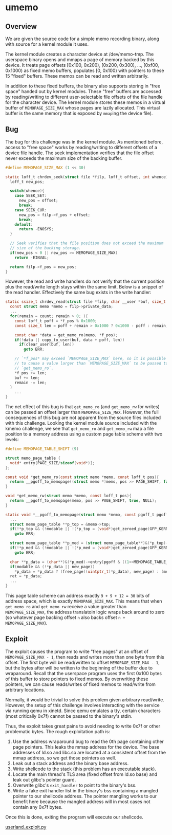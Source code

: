 # umemo

## Overview

We are given the source code for a simple memo recording binary, along
with source for a kernel module it uses.

The kernel module creates a character device at /dev/memo-tmp. The
userspace binary opens and mmaps a page of memory backed by this device.
It treats page offsets [0x100, 0x200), [0x200, 0x300), ..., [0xf00,
0x1000) as fixed memo buffers, populates [0, 0x100) with pointers to
these 15 "fixed" buffers. These memos can be read and written
arbitrarily.

In addition to these fixed buffers, the binary also supports storing in
"free space" handed out by kernel modules. These "free" buffers are
accessed by reading/writing to different user-selectable file offsets of
the file handle for the character device. The kernel module stores these
memos in a virtual buffer of `MEMOPAGE_SIZE_MAX` whose pages are lazily
allocated. This virtual buffer is the same memory that is exposed by
`mmap`ing the device file).

## Bug

The bug for this challenge was in the kernel module. As mentioned
before, access to "free space" works by reading/writing to different
offsets of a device file handle. The seek implementation verifies that
the file offset never exceeds the maximum size of the backing buffer.
```c
#define MEMOPAGE_SIZE_MAX (1 << 30)

static loff_t chrdev_seek(struct file *filp, loff_t offset, int whence){
  loff_t new_pos;

  switch(whence){
    case SEEK_SET:
      new_pos = offset;
      break;
    case SEEK_CUR:
      new_pos = filp->f_pos + offset;
      break;
    default:
      return -ENOSYS;
  }

  // Seek verifies that the file position does not exceed the maximum
  // size of the backing storage.
  if(new_pos < 0 || new_pos >= MEMOPAGE_SIZE_MAX)
    return -EINVAL;

  return filp->f_pos = new_pos;
}
```

However, the read and write handlers do not verify that the current
position plus the read/write length stays within the same limit. Below
is a snippet of the read handler. Effectively the same bug exists in the
write handler:
```c
static ssize_t chrdev_read(struct file *filp, char __user *buf, size_t count, loff_t *f_pos){
  const struct memo *memo = filp->private_data;
  ...
  for(remain = count; remain > 0; ){
    const loff_t poff = *f_pos % 0x1000;
    const size_t len = poff + remain > 0x1000 ? 0x1000 - poff : remain;

    const char *data = get_memo_ro(memo, *f_pos);
    if(!data || copy_to_user(buf, data + poff, len))
      if(clear_user(buf, len))
        goto ERR;

    // `*f_pos* may exceed `MEMOPAGE_SIZE_MAX` here, so it is possible
    // to cause a value larger than `MEMOPAGE_SIZE_MAX` to be passed to
    // `get_memo_ro`.
    *f_pos += len;
    buf += len;
    remain -= len;
  }
    ...
}
```

The net effect of this bug is that `get_memo_ro` (and `get_memo_rw` for
writes) can be passed an offset larger than `MEMOPAGE_SIZE_MAX`.
However, the full consequences of this bug are not apparent from the
source files included with this challenge. Looking the kernel module
source included with the kmemo challenge, we see that `get_memo_ro` and
`get_memo_rw` map a file position to a memory address using a custom
page table scheme with two levels:

```c
#define MEMOPAGE_TABLE_SHIFT (9)

struct memo_page_table {
  void* entry[PAGE_SIZE/sizeof(void*)];
};

const void *get_memo_ro(const struct memo *memo, const loff_t pos){
  return __pgoff_to_memopage((struct memo *)memo, pos >> PAGE_SHIFT, false, NULL);
}

void *get_memo_rw(struct memo *memo, const loff_t pos){
  return __pgoff_to_memopage(memo, pos >> PAGE_SHIFT, true, NULL);
}

static void *__pgoff_to_memopage(struct memo *memo, const pgoff_t pgoff, const bool modable, void *new_page){
  ...
  struct memo_page_table **p_top = &memo->top;
  if(!*p_top && (!modable || !(*p_top = (void*)get_zeroed_page(GFP_KERNEL))))
    goto ERR;

  struct memo_page_table **p_med = (struct memo_page_table**)&(*p_top)->entry[(pgoff >> MEMOPAGE_TABLE_SHIFT) & ((1<<MEMOPAGE_TABLE_SHIFT)-1)];
  if(!*p_med && (!modable || !(*p_med = (void*)get_zeroed_page(GFP_KERNEL))))
    goto ERR;

  char **p_data = (char**)&(*p_med)->entry[pgoff & ((1<<MEMOPAGE_TABLE_SHIFT)-1)];
  if(modable && (!*p_data || new_page))
    *p_data = *p_data ? (free_page((uintptr_t)*p_data), new_page) : (memo->count++, (new_page ?: (void*)get_zeroed_page(GFP_KERNEL)));
  ret = *p_data;
  ...
}
```

This page table scheme can address exactly `9 + 9 + 12 = 30` bits of
address space, which is exactly `MEMOPAGE_SIZE_MAX`. This means that
when `get_memo_ro` and `get_memo_rw` receive a value greater than
`MEMOPAGE_SIZE_MAX`, the address translatoin logic wraps back around to
zero (so whatever page backing offset `n` also backs offset `n +
MEMOPAGE_SIZE_MAX`).


## Exploit

The exploit causes the program to write "free pages" at an offset of
`MEMOPAGE_SIZE_MAX - 1`, then reads and writes more than one byte from
this offset. The first byte will be read/written to offset
`MEMOPAGE_SIZE_MAX - 1`, but the bytes after will be written to the
beginning of the buffer due to wraparound. Recall that the userspace
program uses the first 0x100 bytes of this buffer to store pointers to
fixed memos. By overwriting these pointers, we can cause reads/writes of
fixed memos to read/write from arbitrary locations.

Normally, it would be trivial to solve this problem given arbitrary
read/write. However, the setup of this challenge involves interacting
with the service via running qemu in xinetd. Since qemu emulates a tty,
certain characters (most critically 0x7f) cannot be passed to the
binary's stdin.

Thus, the exploit takes great pains to avoid needing to write 0x7f or
other problematic bytes. The rough exploitation path is:

1. Use the address wraparound bug to read the 0th page containing other
   page pointers. This leaks the mmap address for the device. The base
   addresses of ld.so and libc.so are located at a consistent offset
   from the mmap address, so we get those pointers as well.
2. Leak out a stack address and the binary base address.
3. Write shellcode to the stack (this problem has an executable stack).
4. Locate the main thread's TLS area (fixed offset from ld.so base) and
   leak out glibc's pointer guard.
5. Overwrite glibc's `exit_handler` to point to the binary's bss.
6. Write a fake exit handler list in the binary's bss containing a
   mangled pointer to our shellcode address. The pointer mangling works
   to our benefit here because the mangled address will in most cases
   not contain any 0x7f bytes.

Once this is done, exiting the program will execute our shellcode.

[userland_exploit.py](userland_exploit.py)
